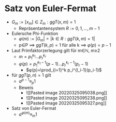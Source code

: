 # Satz von Euler-Fermat
+ $G_m:={[x_m]∈Z_m:ggT(x,m)=1}$
	+ Repräsentantensystem $R:={0,1,...,m-1}$
+ Eulersche Phi-Funktion
	+  $φ(m):=|G_m|=|{k∈R:ggT(k,m)=1}|$
	+  p∈P ==> $ggT(k,p)=1$ für alle k ==> $φ(p)=p-1$
+  Laut Primfaktorzerlegung gilt für m∈ℕ, m≥2
	+  $m=p_1^{k_1}...p_r^{k_r}$
	+  $φ(p)=p_1^{k_1-1}(p-1)...p_r^{k_r-1}(p_r-1)$
		+  $φ(p)=\prod_{i=1}^k p_i^{l_i-1}(p_i-1)$
+  für $ggT(p,n)=1$ gilt
	+  $a^{p-1}≡_p1$
	+  Beweis
		+  ![[Pasted image 20220325095038.png]]
		+  ![[Pasted image 20220325095238.png]]
		+  ![[Pasted image 20220325095327.png]]
+  Satz von Euler-Fermat
	+   $a^{φ(m)}≡_m1$
